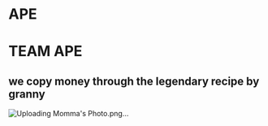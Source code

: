 # APE
# TEAM APE<br>
## we copy money through the legendary recipe by granny <br>

![Uploading Momma's Photo.png…]()

